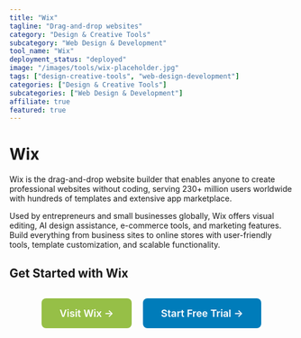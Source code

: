 ```yaml
---
title: "Wix"
tagline: "Drag-and-drop websites"
category: "Design & Creative Tools"
subcategory: "Web Design & Development"
tool_name: "Wix"
deployment_status: "deployed"
image: "/images/tools/wix-placeholder.jpg"
tags: ["design-creative-tools", "web-design-development"]
categories: ["Design & Creative Tools"]
subcategories: ["Web Design & Development"]
affiliate: true
featured: true
---
```


# Wix

Wix is the drag-and-drop website builder that enables anyone to create professional websites without coding, serving 230+ million users worldwide with hundreds of templates and extensive app marketplace.

Used by entrepreneurs and small businesses globally, Wix offers visual editing, AI design assistance, e-commerce tools, and marketing features. Build everything from business sites to online stores with user-friendly tools, template customization, and scalable functionality.

## Get Started with Wix

<div style="text-align: center; margin: 2rem 0;">
  <a href="https://www.wix.com" target="_blank" rel="noopener noreferrer" style="display: inline-block; background: #96BF47; color: white; padding: 1rem 2rem; text-decoration: none; border-radius: 8px; font-weight: 600; font-size: 1.1rem; margin-right: 1rem;">Visit Wix →</a>
  <a href="https://www.wix.com/start/websitebuilder" target="_blank" rel="noopener noreferrer" style="display: inline-block; background: #007cba; color: white; padding: 1rem 2rem; text-decoration: none; border-radius: 8px; font-weight: 600; font-size: 1.1rem;">Start Free Trial →</a>
</div>